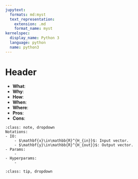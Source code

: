 ```yaml
---
jupytext:
  formats: md:myst
  text_representation:
    extension: .md
    format_name: myst
kernelspec:
  display_name: Python 3
  language: python
  name: python3
---
```

# Header
- **What**:
- **Why**:
- **How**:
- **When**:
- **Where**:
- **Pros**:
- **Cons**:

```{admonition} Math
:class: note, dropdown
Notations:
- IO:
    - $\mathbf{x}\in\mathbb{R}^{H_{in}}$: Input vector.
    - $\mathbf{y}\in\mathbb{R}^{H_{out}}$: Output vector.
- Params:
    - 
- Hyperparams:
    - 
```

```{admonition} Derivation
:class: tip, dropdown

```